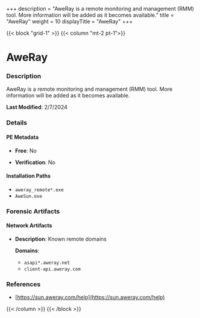 +++
description = "AweRay is a remote monitoring and management (RMM) tool. More information will be added as it becomes available."
title = "AweRay"
weight = 10
displayTitle = "AweRay"
+++


{{< block "grid-1" >}}
{{< column "mt-2 pt-1">}}

# AweRay


### Description

AweRay is a remote monitoring and management (RMM) tool. More information will be added as it becomes available.



**Last Modified**: 2/7/2024

### Details


#### PE Metadata


- **Free**: No

- **Verification**: No




#### Installation Paths
- `aweray_remote*.exe`
- `AweSun.exe`

### Forensic Artifacts




#### Network Artifacts

- **Description**: Known remote domains

  **Domains**:
    - `asapi*.aweray.net`
    - `client-api.aweray.com`





### References
- [https://sun.aweray.com/help](https://sun.aweray.com/help)



{{< /column >}}
{{< /block >}}
